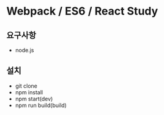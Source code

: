 # Webpack / ES6 / React Study

## 요구사항 

- node.js

## 설치

- git clone
- npm install
- npm start(dev)
- npm run build(build)
